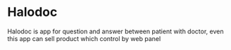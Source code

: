 # Halodoc
Halodoc is app for question and answer between patient with doctor, even this app can sell product which control by web panel

